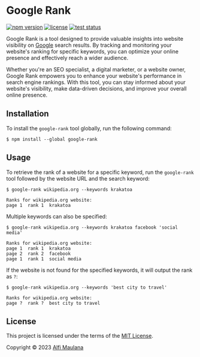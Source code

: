 # Google Rank

[![npm version](https://img.shields.io/npm/v/google-rank?style=flat-square)](https://www.npmjs.com/package/google-rank)
[![license](https://img.shields.io/github/license/threeal/google-rank?style=flat-square)](./LICENSE)
[![test status](https://img.shields.io/github/actions/workflow/status/threeal/google-rank/test.yaml?branch=main&label=test&style=flat-square)](https://github.com/threeal/google-rank/actions/workflows/build.yaml)

Google Rank is a tool designed to provide valuable insights into website visibility on [Google](https://www.google.com/) search results. By tracking and monitoring your website's ranking for specific keywords, you can optimize your online presence and effectively reach a wider audience.

Whether you're an SEO specialist, a digital marketer, or a website owner, Google Rank empowers you to enhance your website's performance in search engine rankings. With this tool, you can stay informed about your website's visibility, make data-driven decisions, and improve your overall online presence.

## Installation

To install the `google-rank` tool globally, run the following command:

```
$ npm install --global google-rank
```

## Usage

To retrieve the rank of a website for a specific keyword, run the `google-rank` tool followed by the website URL and the search keyword:

```
$ google-rank wikipedia.org --keywords krakatoa

Ranks for wikipedia.org website:
page 1  rank 1  krakatoa
```

Multiple keywords can also be specified:

```
$ google-rank wikipedia.org --keywords krakatoa facebook 'social media'

Ranks for wikipedia.org website:
page 1  rank 1  krakatoa
page 2  rank 2  facebook
page 1  rank 1  social media
```

If the website is not found for the specified keywords, it will output the rank as `?`:

```
$ google-rank wikipedia.org --keywords 'best city to travel'

Ranks for wikipedia.org website:
page ?  rank ?  best city to travel
```

## License

This project is licensed under the terms of the [MIT License](./LICENSE).

Copyright © 2023 [Alfi Maulana](https://github.com/threeal)
